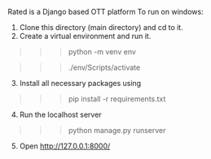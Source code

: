 Rated is a Django based OTT platform
To run on windows:
1) Clone this directory (main directory) and cd to it.
2) Create a virtual environment and run it. 
  >>> python -m venv env

  >>> ./env/Scripts/activate
3) Install all necessary packages using
  >>> pip install -r requirements.txt
4) Run the localhost server
  >>> python manage.py runserver
5) Open http://127.0.0.1:8000/  